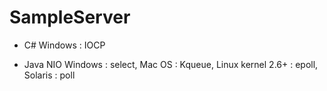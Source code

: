 # SampleServer

- C# 
  Windows : IOCP

- Java NIO
  Windows : select,
  Mac OS : Kqueue,
  Linux kernel 2.6+ : epoll,
  Solaris : poll
  
 
